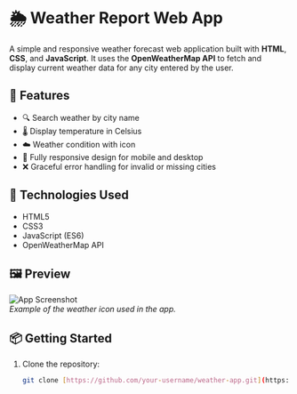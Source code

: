 # 🌦️ Weather Report Web App

A simple and responsive weather forecast web application built with **HTML**, **CSS**, and **JavaScript**. It uses the **OpenWeatherMap API** to fetch and display current weather data for any city entered by the user.

## 🚀 Features

- 🔍 Search weather by city name
- 🌡️ Display temperature in Celsius
- ☁️ Weather condition with icon
- 📱 Fully responsive design for mobile and desktop
- ❌ Graceful error handling for invalid or missing cities

## 🔧 Technologies Used

- HTML5
- CSS3
- JavaScript (ES6)
- OpenWeatherMap API

## 🖼️ Preview

![App Screenshot](https://openweathermap.org/img/wn/01d@2x.png)  
_Example of the weather icon used in the app._
## 📦 Getting Started

1. Clone the repository:
   ```bash
   git clone [https://github.com/your-username/weather-app.git](https://github.com/Pathum-Piyumal/weather-app.git)

